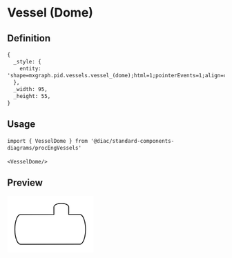 # Vessel (Dome)

## Definition

```
{
  _style: { 
    entity: 'shape=mxgraph.pid.vessels.vessel_(dome);html=1;pointerEvents=1;align=center;verticalLabelPosition=bottom;verticalAlign=top;dashed=0;',
  },
  _width: 95,
  _height: 55,
}
```

## Usage

```
import { VesselDome } from '@diac/standard-components-diagrams/procEngVessels'

<VesselDome/>
```

## Preview

<img src="./vessel-dome.png" width="200"/>

